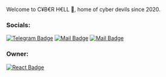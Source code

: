 Welcome to C¥B€R H€LL 👋, home of cyber devils since 2020.

### Socials:

<!-- Social -->
[![Telegram Badge](https://img.shields.io/badge/-@bigseccommunity-1ca0f1?style=flat&labelColor=1ca0f1&logo=telegram&logoColor=white&link=https://t.me/cyberhellcommunity)](https://t.me/cyberhellcommunity) [![Mail Badge](https://img.shields.io/badge/-vbigsec-c0392b?style=flat&labelColor=c0392b&logo=gmail&logoColor=white)](mailto:cyberhell@tutanota.com)
[![Mail Badge](https://img.shields.io/badge/-play.bigsec.in-e84393?style=flat&labelColor=e84393&logo=youtube&logoColor=white)](https://cyberhell.pages.dev/) 

### Owner:

<!-- Contact Leaders #ManiAkaRisk -->
[![React Badge](https://img.shields.io/badge/-Devil-61DBFB?style=for-the-badge&labelColor=black&logo=telegram&logoColor=61DBFB)](https://t.me/devil_anon) 

